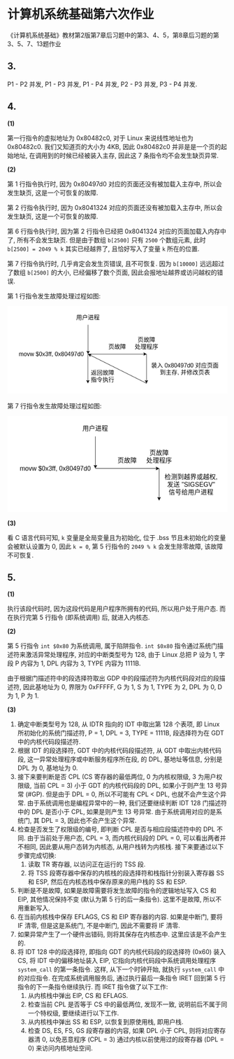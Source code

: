 # 计算机系统基础第六次作业

《计算机系统基础》教材第2版第7章后习题中的第3、4、5，第8章后习题的第3、5、7、13题作业

## 3.

P1 - P2 并发, P1 - P3 并发, P1 - P4 并发, P2 - P3 并发, P3 - P4 并发.


## 4.

**(1)**

第一行指令的虚拟地址为 0x80482c0, 对于 Linux 来说线性地址也为 0x80482c0. 我们又知道页的大小为 4KB, 因此 0x80482c0 并非是是一个页的起始地址, 在调用到的时候已经被装入主存, 因此这 7 条指令均不会发生缺页异常.

**(2)**

第 1 行指令执行时, 因为 0x80497d0 对应的页面还没有被加载入主存中, 所以会发生缺页, 这是一个可恢复的故障.

第 2 行指令执行时, 因为 0x8041324 对应的页面还没有被加载入主存中, 所以会发生缺页, 这是一个可恢复的故障.

第 6 行指令执行时, 因为第 2 行指令已经把 0x8041324 对应的页面加载入内存中了, 所有不会发生缺页. 但是由于数组 `b[2500]` 只有 `2500` 个数组元素, 此时 `b[2500] = 2049 % k` 其实已经越界了, 且恰好写入了变量 `k` 所在的位置. 

第 7 行指令执行时, 几乎肯定会发生页错误, 且不可恢复. 因为 `b[10000]` 远远超过了数组 `b[2500]` 的大小, 已经偏移了数个页面, 因此会报地址越界或访问越权的错误.

第 1 行指令发生故障处理过程如图:

![](./images/sys6-4.png)

第 7 行指令发生故障处理过程如图:

![](./images/sys6-4-2.png)

**(3)**

看 C 语言代码可知, `k` 变量是全局变量且为初始化, 位于 .bss 节且未初始化的变量会被默认设置为 0, 因此 `k = 0`, 第 5 行指令的 `2049 % k` 会发生除零故障, 该故障不可恢复.


## 5.

**(1)**

执行该段代码时, 因为这段代码是用户程序所拥有的代码, 所以用户处于用户态. 而在执行完第 5 行指令 (即系统调用) 后, 就进入内核态.

**(2)**

第 5 行指令 `int $0x80` 为系统调用, 属于陷阱指令. `int $0x80` 指令通过系统门描述符来激活异常处理程序, 对应的中断类型号为 128, 由于 Linux 总把 P 设为 1, 字段 P 内容为 1, DPL 内容为 3, TYPE 内容为 1111B.

由于根据门描述符中的段选择符取出 GDP 中的段描述符为内核代码段对应的段描述符, 因此基地址为 0, 界限为 0xFFFFF,  G 为 1, S 为 1, TYPE 为 2, DPL 为 0, D 为 1, P 为 1.

**(3)**

1. 确定中断类型号为 128, 从 IDTR 指向的 IDT 中取出第 128 个表项, 即 Linux 所初始化的系统门描述符, P = 1, DPL = 3, TYPE = 1111B, 段选择符为在 GDT 中的内核代码段描述符.
2. 根据 IDT 的段选择符, GDT 中的内核代码段描述符, 从 GDT 中取出内核代码段, 这一异常处理程序或中断服务程序所在段, 的 DPL, 基地址等信息, 分别是 DPL 为 0, 基地址为 0.
3. 接下来要判断是否 CPL (CS 寄存器的最低两位, 0 为内核权限级, 3 为用户权限级, 当前 CPL = 3) 小于 GDT 的内核代码段的 DPL, 如果小于则产生 13 号异常 (#GP). 但是由于 DPL = 0, 所以不可能有 CPL < DPL, 也就不会产生这个异常. 由于系统调用也是编程异常中的一种, 我们还要继续判断 IDT 128 门描述符中的 DPL 是否小于 CPL, 如果是则产生 13 号异常. 由于系统调用对应的是系统门, 其 DPL = 3, 因此也不会产生这个异常.
4. 检查是否发生了权限级的编号, 即判断 CPL 是否与相应段描述符中的 DPL 不同. 由于当前处于用户态, CPL = 3, 而内核代码段的 DPL = 0, 可以看出两者并不相同, 因此要从用户态转为内核态, 从用户栈转为内核栈. 接下来要通过以下步骤完成切换:
   1. 读取 TR 寄存器, 以访问正在运行的 TSS 段.
   2. 将 TSS 段寄存器中保存的内核栈的段选择符和栈指针分别装入寄存器 SS 和 ESP, 然后在内核态栈中保存原来的用户栈的 SS 和 ESP.
5. 判断是不是故障, 如果是故障需要将发生故障的指令的逻辑地址写入 CS 和 EIP, 其他情况保持不变 (默认为第 5 行的后一条指令). 这里不是故障, 所以不用重新写入.
6. 在当前内核栈中保存 EFLAGS, CS 和 EIP 寄存器的内容. 如果是中断门, 要将 IF 清零, 但是这是系统门, 不是中断门, 因此不需要将 IF 清零.
7. 如果异常产生了一个硬件出错码, 则将其保存在内核态中. 这里应该是不会产生的.
8. 将 IDT 128 中的段选择符, 即指向 GDT 的内核代码段的段选择符 (0x60) 装入 CS, 将 IDT 中的偏移地址装入 EIP, 它指向内核代码段中系统调用处理程序 `system_call` 的第一条指令. 这样, 从下一个时钟开始, 就执行 `system_call` 中的对应指令. 在完成系统调用服务后, 通过执行最后一条指令 IRET 回到第 5 行指令的下一条指令继续执行. 而 IRET 指令做了以下工作:
   1. 从内核栈中弹出 EIP, CS 和 EFLAGS.
   2. 检查当前 CPL 是否等于 CS 中的最低两位, 发现不一致, 说明前后不属于同一个特权级, 要继续进行以下工作.
   3. 从内核栈中弹出 SS 和 ESP, 以恢复到原使用栈, 即用户栈.
   4. 检查 DS, ES, FS, GS 段寄存器的内容, 如果 DPL 小于 CPL, 则将对应寄存器清 0, 以免恶意程序 (CPL = 3) 通过内核以前使用过的段寄存器 (DPL = 0) 来访问内核地址空间.




